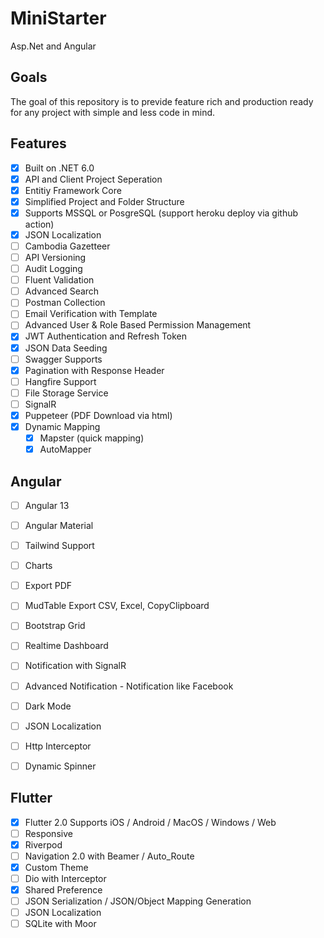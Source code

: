 # MiniStarter
 Asp.Net and Angular

## Goals

The goal of this repository is to previde feature rich and production ready for any project with simple and less code in mind. 

## Features

- [x] Built on .NET 6.0
- [x] API and Client Project Seperation
- [x] Entitiy Framework Core
- [x] Simplified Project and Folder Structure
- [x] Supports MSSQL or PosgreSQL (support heroku deploy via github action)
- [x] JSON Localization
- [ ] Cambodia Gazetteer
- [ ] API Versioning
- [ ] Audit Logging
- [ ] Fluent Validation
- [ ] Advanced Search
- [ ] Postman Collection
- [ ] Email Verification with Template
- [ ] Advanced User & Role Based Permission Management
- [x] JWT Authentication and Refresh Token
- [x] JSON Data Seeding
- [ ] Swagger Supports
- [x] Pagination with Response Header
- [ ] Hangfire Support
- [ ] File Storage Service
- [ ] SignalR
- [x] Puppeteer (PDF Download via html)
- [x] Dynamic Mapping
  - [x] Mapster (quick mapping) 
  - [x] AutoMapper

## Angular 
- [ ] Angular 13
- [ ] Angular Material
- [ ] Tailwind Support
- [ ] Charts
- [ ] Export PDF
- [ ] MudTable Export CSV, Excel, CopyClipboard
- [ ] Bootstrap Grid
- [ ] Realtime Dashboard
- [ ] Notification with SignalR
- [ ] Advanced Notification - Notification like Facebook
- [ ] Dark Mode
- [ ] JSON Localization
- [ ] Http Interceptor
- [ ] Dynamic Spinner


## Flutter 
- [x] Flutter 2.0 Supports iOS / Android / MacOS / Windows / Web
- [ ] Responsive
- [x] Riverpod
- [ ] Navigation 2.0 with Beamer / Auto_Route
- [x] Custom Theme
- [ ] Dio with Interceptor
- [x] Shared Preference
- [ ] JSON Serialization / JSON/Object Mapping Generation
- [ ] JSON Localization
- [ ] SQLite with Moor
